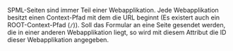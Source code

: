 SPML-Seiten sind immer Teil einer Webapplikation. Jede Webapplikation besitzt einen Context-Pfad mit dem die URL beginnt (Es existert auch ein ROOT-Context-Pfad (`/`)). Soll das Formular an eine Seite gesendet werden, die in einer anderen Webapplikation liegt, so wird mit diesem Attribut die ID dieser Webapplikation angegeben.